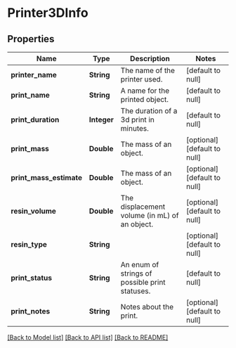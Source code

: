 # Printer3DInfo
## Properties

| Name | Type | Description | Notes |
|------------ | ------------- | ------------- | -------------|
| **printer\_name** | **String** | The name of the printer used. | [default to null] |
| **print\_name** | **String** | A name for the printed object. | [default to null] |
| **print\_duration** | **Integer** | The duration of a 3d print in minutes. | [default to null] |
| **print\_mass** | **Double** | The mass of an object. | [optional] [default to null] |
| **print\_mass\_estimate** | **Double** | The mass of an object. | [optional] [default to null] |
| **resin\_volume** | **Double** | The displacement volume (in mL) of an object. | [optional] [default to null] |
| **resin\_type** | **String** |  | [optional] [default to null] |
| **print\_status** | **String** | An enum of strings of possible print statuses. | [default to null] |
| **print\_notes** | **String** | Notes about the print. | [optional] [default to null] |

[[Back to Model list]](../README.md#documentation-for-models) [[Back to API list]](../README.md#documentation-for-api-endpoints) [[Back to README]](../README.md)

